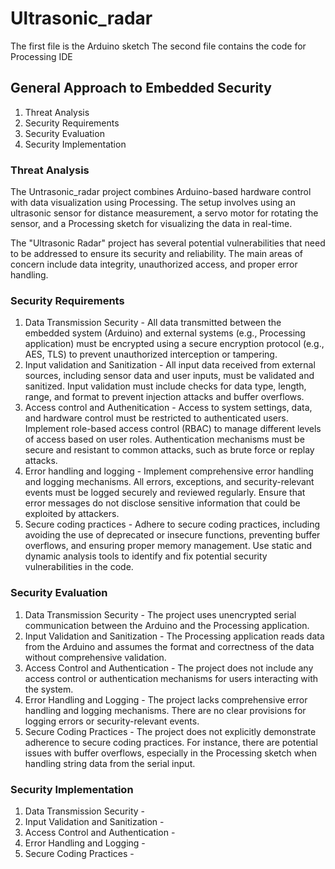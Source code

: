 # Ultrasonic_radar
The first file is the Arduino sketch
The second file contains the code for Processing IDE 

## General Approach to Embedded Security

1. Threat Analysis
2. Security Requirements
3. Security Evaluation
4. Security Implementation

### Threat Analysis

The Untrasonic_radar project combines Arduino-based hardware control with data
visualization using Processing. The setup involves using an ultrasonic sensor
for distance measurement, a servo motor for rotating the sensor, and a Processing
sketch for visualizing the data in real-time.

The "Ultrasonic Radar" project has several potential vulnerabilities that need
to be addressed to ensure its security and reliability. The main areas of
concern include data integrity, unauthorized access, and proper error handling.

### Security Requirements

1. Data Transmission Security - All data transmitted between the embedded system (Arduino) and external systems (e.g., Processing application) must be encrypted using a secure encryption protocol (e.g., AES, TLS) to prevent unauthorized interception or tampering.
2. Input validation and Sanitization - All input data received from external sources, including sensor data and user inputs, must be validated and sanitized. Input validation must include checks for data type, length, range, and format to prevent injection attacks and buffer overflows.
3. Access control and Authenitication - Access to system settings, data, and hardware control must be restricted to authenticated users. Implement role-based access control (RBAC) to manage different levels of access based on user roles. Authentication mechanisms must be secure and resistant to common attacks, such as brute force or replay attacks.
4. Error handling and logging - Implement comprehensive error handling and logging mechanisms. All errors, exceptions, and security-relevant events must be logged securely and reviewed regularly. Ensure that error messages do not disclose sensitive information that could be exploited by attackers.
5. Secure coding practices - Adhere to secure coding practices, including avoiding the use of deprecated or insecure functions, preventing buffer overflows, and ensuring proper memory management. Use static and dynamic analysis tools to identify and fix potential security vulnerabilities in the code.

### Security Evaluation

1. Data Transmission Security - The project uses unencrypted serial communication between the Arduino and the Processing application.
2. Input Validation and Sanitization - The Processing application reads data from the Arduino and assumes the format and correctness of the data without comprehensive validation.
3. Access Control and Authentication - The project does not include any access control or authentication mechanisms for users interacting with the system.
4. Error Handling and Logging - The project lacks comprehensive error handling and logging mechanisms. There are no clear provisions for logging errors or security-relevant events.
5. Secure Coding Practices - The project does not explicitly demonstrate adherence to secure coding practices. For instance, there are potential issues with buffer overflows, especially in the Processing sketch when handling string data from the serial input.

### Security Implementation

1. Data Transmission Security - 
2. Input Validation and Sanitization - 
3. Access Control and Authentication -
4. Error Handling and Logging -
5. Secure Coding Practices -